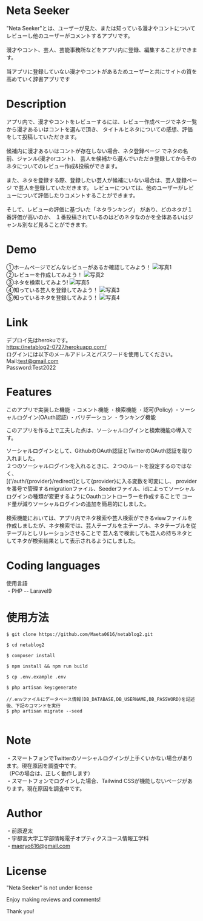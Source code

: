 # Neta Seeker   

"Neta Seeker"とは、ユーザーが見た、または知っている漫才やコントについてレビューし他のユーザーがコメントするアプリです。
<br>
<br>
漫才やコント、芸人、芸能事務所などをアプリ内に登録、編集することができます。
<br>
<br>
当アプリに登録していない漫才やコントがあるためユーザーと共にサイトの質を高めていく辞書アプリです



# Description

アプリ内で、漫才やコントをレビューするには、レビュー作成ページでネタ一覧から漫才あるいはコントを選んで頂き、
タイトルとネタについての感想、評価をして投稿していただきます。
<br>
<br>
候補内に漫才あるいはコントが存在しない場合、ネタ登録ページ
でネタの名前、ジャンル(漫才orコント)、
芸人を候補から選んでいただき登録してからそのネタについてのレビュー作成&投稿ができます。
<br>
<br>
また、ネタを登録する際、登録したい芸人が候補にいない場合は、芸人登録ページ
で芸人を登録していただきます。
レビューについては、他のユーザーがレビューについて評価したりコメントすることができます。
<br>
<br>
そして、レビューの評価に基づいた「ネタランキング」
があり、どのネタが１番評価が高いのか、
１番投稿されているのはどのネタなのかを全体あるいはジャンル別など見ることができます。


# Demo
①ホームページでどんなレビューがあるか確認してみよう！
![写真1](https://user-images.githubusercontent.com/108321016/194873514-e0c48504-2bb9-49aa-a7fd-8140dfbc6e66.png)
<br>
②レビューを作成してみよう！
![写真2](https://user-images.githubusercontent.com/108321016/194874570-9abad29f-7dee-4eaf-b07f-dbcff30b17d7.png)
<br>
③ネタを検索してみよう!
![写真5](https://user-images.githubusercontent.com/108321016/194876012-363ad9d6-7a64-4c29-81a8-90b73dff8541.png)
<br>
④知っている芸人を登録してみよう！
![写真3](https://user-images.githubusercontent.com/108321016/194875062-5882ad23-22d9-4475-8a67-c3868c32dc0b.png)
<br>
⑤知っているネタを登録してみよう！
![写真4](https://user-images.githubusercontent.com/108321016/194875533-e01fa2f3-dc39-41c1-b7a7-85aef1d4f4c1.png)




# Link
デプロイ先はherokuです。
<br>
<a href=https://netablog2-0727.herokuapp.com/>https://netablog2-0727.herokuapp.com/</a>
<br>
ログインには以下のメールアドレスとパスワードを使用してください。
<br>
Mail:test@gmail.com
<br>
Password:Test2022

# Features
このアプリで実装した機能
・コメント機能
・検索機能
・認可(Policy)
・ソーシャルログイン(OAuth認証)
・バリデーション
・ランキング機能

このアプリを作る上で工夫した点は、ソーシャルログインと検索機能の導入です。

ソーシャルログインとして、GithubのOAuth認証とTwitterのOAuth認証を取り入れました。
<br>
２つのソーシャルログインを入れるときに、２つのルートを設定するのではなく、
<br>
[('/auth/{provider}/redirect]として{provider}に入る変数を可変にし、
providerを番号で管理するmigrationファイル、Seederファイル、idによってソーシャルログインの種類が変更するようにOauthコントローラーを作成することで
コード量が減りソーシャルログインの追加を簡易的にしました。
<br>
<br>
検索機能においては、アプリ内でネタ検索や芸人検索ができるviewファイルを作成しましたが、ネタ検索では、芸人テーブルを主テーブル、ネタテーブルを従テーブルとしリレーションさせることで
芸人名で検索しても芸人の持ちネタとしてネタが検索結果として表示されるようにしました。
# Coding languages
使用言語
<br>
・PHP -- Laravel9 

# 使用方法
```
$ git clone https://github.com/Maeta0616/netablog2.git

$ cd netablog2

$ composer install 

$ npm install && npm run build

$ cp .env.example .env

$ php artisan key:generate 

//.envファイルにデータベース情報(DB_DATABASE,DB_USERNAME,DB_PASSWORD)を記述後、下記のコマンドを実行
$ php artisan migrate --seed


```

# Note
・スマートフォンでTwitterのソーシャルログインが上手くいかない場合があります。現在原因を調査中です。
<br>
（PCの場合は、正しく動作します）
<br>
・スマートフォンでログインした場合、Tailwind CSSが機能しないページがあります。現在原因を調査中です。

# Author

・前原遼太
<br>
・宇都宮大学工学部情報電子オプティクスコース情報工学科
<br>
・maeryo616@gmail.com

# License

"Neta Seeker" is not under license

Enjoy making reviews and comments!

Thank you!